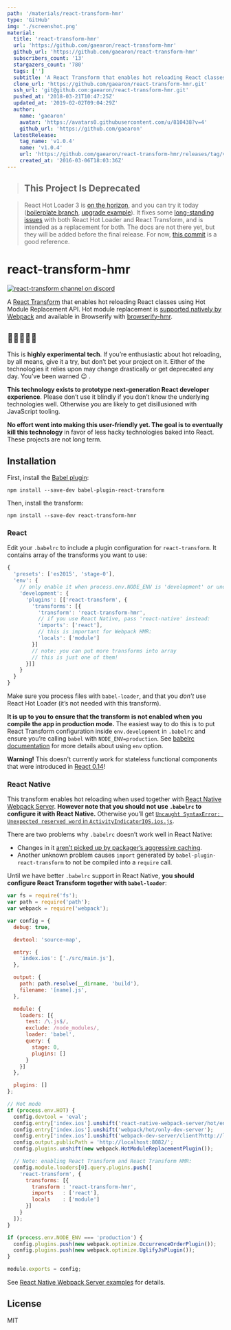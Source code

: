 ```yaml
---
path: '/materials/react-transform-hmr'
type: 'GitHub'
img: './screenshot.png'
material:
  title: 'react-transform-hmr'
  url: 'https://github.com/gaearon/react-transform-hmr'
  github_url: 'https://github.com/gaearon/react-transform-hmr'
  subscribers_count: '13'
  stargazers_count: '780'
  tags: ['']
  subtitle: 'A React Transform that enables hot reloading React classes using Hot Module Replacement API'
  clone_url: 'https://github.com/gaearon/react-transform-hmr.git'
  ssh_url: 'git@github.com:gaearon/react-transform-hmr.git'
  pushed_at: '2018-03-21T10:47:25Z'
  updated_at: '2019-02-02T09:04:29Z'
  author:
    name: 'gaearon'
    avatar: 'https://avatars0.githubusercontent.com/u/810438?v=4'
    github_url: 'https://github.com/gaearon'
  latestRelease:
    tag_name: 'v1.0.4'
    name: 'v1.0.4'
    url: 'https://github.com/gaearon/react-transform-hmr/releases/tag/v1.0.4'
    created_at: '2016-03-06T18:03:36Z'
---
```

>## This Project Is Deprecated

>React Hot Loader 3 is [on the horizon](https://github.com/gaearon/react-hot-loader/pull/240), and you can try it today ([boilerplate branch](https://github.com/gaearon/react-hot-boilerplate/pull/61), [upgrade example](https://github.com/gaearon/redux-devtools/commit/64f58b7010a1b2a71ad16716eb37ac1031f93915)). It fixes some [long-standing issues](https://twitter.com/dan_abramov/status/722040946075045888) with both React Hot Loader and React Transform, and is intended as a replacement for both. The docs are not there yet, but they will be added before the final release. For now, [this commit](https://github.com/gaearon/redux-devtools/commit/64f58b7010a1b2a71ad16716eb37ac1031f93915) is a good reference.


# react-transform-hmr

[![react-transform channel on discord](https://img.shields.io/badge/discord-react--transform%40reactiflux-61DAFB.svg?style=flat-square)](http://www.reactiflux.com)


A [React Transform](https://github.com/gaearon/babel-plugin-react-transform) that enables hot reloading React classes using Hot Module Replacement API. Hot module replacement is [supported natively by Webpack](http://webpack.github.io/docs/hot-module-replacement-with-webpack.html) and available in Browserify with [browserify-hmr](https://github.com/AgentME/browserify-hmr).

## 🚧🚧🚧🚧🚧

This is **highly experimental tech**. If you’re enthusiastic about hot reloading, by all means, give it a try, but don’t bet your project on it. Either of the technologies it relies upon may change drastically or get deprecated any day. You’ve been warned 😉 .

**This technology exists to prototype next-generation React developer experience**. Please don’t use it blindly if you don’t know the underlying technologies well. Otherwise you are likely to get disillusioned with JavaScript tooling.

**No effort went into making this user-friendly yet. The goal is to eventually kill this technology** in favor of less hacky technologies baked into React. These projects are not long term.

## Installation

First, install the [Babel plugin](https://github.com/gaearon/babel-plugin-react-transform):

```
npm install --save-dev babel-plugin-react-transform
```

Then, install the transform:

```
npm install --save-dev react-transform-hmr
```

### React

Edit your `.babelrc` to include a plugin configuration for `react-transform`. It contains array of the transforms you want to use:

```js
{
  'presets': ['es2015', 'stage-0'],
  'env': {
    // only enable it when process.env.NODE_ENV is 'development' or undefined
    'development': {
      'plugins': [['react-transform', {
        'transforms': [{
          'transform': 'react-transform-hmr',
          // if you use React Native, pass 'react-native' instead:
          'imports': ['react'],
          // this is important for Webpack HMR:
          'locals': ['module']
        }]
        // note: you can put more transforms into array
        // this is just one of them!
      }]]
    }
  }
}
```

Make sure you process files with `babel-loader`, and that you *don’t* use React Hot Loader (it’s not needed with this transform).

**It is up to you to ensure that the transform is not enabled when you compile the app in production mode.** The easiest way to do this is to put React Transform configuration inside `env.development` in `.babelrc` and ensure you’re calling `babel` with `NODE_ENV=production`. See [babelrc documentation](https://babeljs.io/docs/usage/babelrc/#env-option) for more details about using `env` option.

**Warning!** This doesn't currently work for stateless functional components that were introduced in [React 0.14](https://facebook.github.io/react/blog/2015/10/07/react-v0.14.html#stateless-functional-components)!

### React Native

This transform enables hot reloading when used together with [React Native Webpack Server](https://github.com/mjohnston/react-native-webpack-server). **However note that you should not use `.babelrc` to configure it with React Native.** Otherwise you’ll get [`Uncaught SyntaxError: Unexpected reserved word` in `ActivityIndicatorIOS.ios.js`](https://github.com/mjohnston/react-native-webpack-server/issues/57#issuecomment-141487449).

There are two problems why `.babelrc` doesn’t work well in React Native:

* Changes in it [aren’t picked up by packager’s aggressive caching](https://github.com/mjohnston/react-native-webpack-server/issues/63).
* Another unknown problem causes `import` generated by `babel-plugin-react-transform` to not be compiled into a `require` call.

Until we have better `.babelrc` support in React Native, **you should configure React Transform together with `babel-loader`**:

```js
var fs = require('fs');
var path = require('path');
var webpack = require('webpack');

var config = {
  debug: true,

  devtool: 'source-map',

  entry: {
    'index.ios': ['./src/main.js'],
  },

  output: {
    path: path.resolve(__dirname, 'build'),
    filename: '[name].js',
  },

  module: {
    loaders: [{
      test: /\.js$/,
      exclude: /node_modules/,
      loader: 'babel',
      query: {
        stage: 0,
        plugins: []
      }
    }]
  },

  plugins: []
};

// Hot mode
if (process.env.HOT) {
  config.devtool = 'eval';
  config.entry['index.ios'].unshift('react-native-webpack-server/hot/entry');
  config.entry['index.ios'].unshift('webpack/hot/only-dev-server');
  config.entry['index.ios'].unshift('webpack-dev-server/client?http://localhost:8082');
  config.output.publicPath = 'http://localhost:8082/';
  config.plugins.unshift(new webpack.HotModuleReplacementPlugin());

  // Note: enabling React Transform and React Transform HMR:
  config.module.loaders[0].query.plugins.push([
    'react-transform', {
      transforms: [{
        transform : 'react-transform-hmr',
        imports   : ['react'],
        locals    : ['module']
      }]
    }
  ]);
}

if (process.env.NODE_ENV === 'production') {
  config.plugins.push(new webpack.optimize.OccurrenceOrderPlugin());
  config.plugins.push(new webpack.optimize.UglifyJsPlugin());
}

module.exports = config;
```

See [React Native Webpack Server examples](https://github.com/mjohnston/react-native-webpack-server/tree/master/Examples/) for details.


## License

MIT
